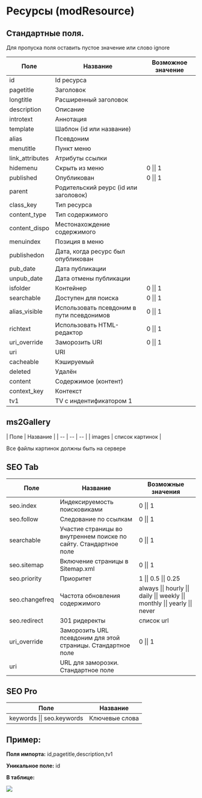 # Ресурсы (modResource)

## Стандартные поля.

Для пропуска поля оставить пустое значение или слово ignore

| Поле |  Название | Возможное значение |
| -- | -- | -- |
| id | Id ресурса | |
| pagetitle | Заголовок | |
| longtitle | Расширенный заголовок | |
| description | Описание | |
| introtext | Аннотация | |
| template | Шаблон (id или название) | |
| alias | Псевдоним | |
| menutitle | Пункт меню | |
| link_attributes | Атрибуты ссылки | |
| hidemenu | Скрыть из меню | 0 \|\| 1 |
| published | Опубликован | 0 \|\| 1 |
| parent | Родительский реурс (id или заголовок) | |
| class_key | Тип ресурса | |
| content_type | Тип содержимого | |
| content_dispo | Местонахождение содержимого | |
| menuindex | Позиция в меню | |
| publishedon | Дата, когда ресурс был опубликован | |
| pub_date | Дата публикации | |
| unpub_date | Дата отмены публикации | |
| isfolder | Контейнер | 0 \|\| 1 |
| searchable | Доступен для поиска | 0 \|\| 1 |
| alias_visible | Использовать псевдоним в пути псевдонимов | 0 \|\| 1 |
| richtext | Использовать HTML-редактор | 0 \|\| 1 |
| uri_override | Заморозить URI | 0 \|\| 1 |
| uri | URI | |
| cacheable | Кэшируемый | |
| deleted | Удалён | |
| content | Содержимое (контент) | |
| context_key | Контекст | |
| tv1 | TV c индентификатором 1 | |


## ms2Gallery

| Поле |  Название |
| -- | -- | -- |
| images | список картинок |

Все файлы картинок должны быть на сервере


## SEO Tab

| Поле |  Название | Возможные значения |
| -- | -- | -- |
| seo.index | Индексируемость поисковиками | 0 \|\| 1 |
| seo.follow | Следование по ссылкам | 0 \|\| 1 |
| searchable | Участие страницы во внутреннем поиске по сайту. Стандартное поле | 0 \|\| 1 |
| seo.sitemap | Включение страницы в Sitemap.xml | 0 \|\| 1 |
| seo.priority | Приоритет | 1 \|\| 0.5 \|\| 0.25 |
| seo.changefreq | Частота обновления содержимого | always \|\| hourly \|\| daily \|\| weekly \|\| monthly \|\| yearly \|\| never |
| seo.redirect | 301 ридеректы | список url |
| uri_override | Заморозить URL псевдоним для этой страницы. Стандартное поле |  0 \|\| 1 |
| uri | URL для заморозки. Стандартное поле |  |


## SEO Pro

| Поле |  Название |
| -- | -- |
| keywords \|\| seo.keywords | Ключевые слова |

## Пример:

**Поля импорта:** id,pagetitle,description,tv1

**Уникальное поле:** id

**В таблице:**

![](https://file.modx.pro/files/b/c/9/bc9a67ebe6f717d0b0a6b8f90032ca19.jpg)
